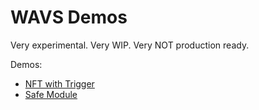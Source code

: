 # WAVS Demos

Very experimental. Very WIP. Very NOT production ready.

Demos:
- [NFT with Trigger](./NFT_DEMO.md)
- [Safe Module](./SAFE_MODULE_DEMO.md)